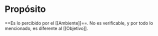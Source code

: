 # Propósito

==Es lo percibido por el [[Ambiente]]==. No es verificable, y por todo lo mencionado, es diferente al [[Objetivo]].
